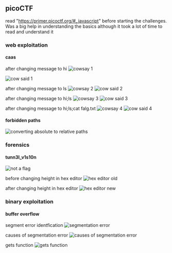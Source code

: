 ## picoCTF

read "https://primer.picoctf.org/#_javascript" before starting the challenges. Was a big help in understanding the basics although it took a lot of time to read and understand it

### web exploitation

#### caas

after changing message to hi 
![cowsay 1](https://github.com/Guru-Asrith-N/picoCTF/assets/147991595/07af0d3e-d22b-4c63-8a42-be9e1defe50a)

![cow said 1](https://github.com/Guru-Asrith-N/picoCTF/assets/147991595/4cfd9103-6f5a-4b8e-8b0a-8990f8759d61)

after changing message to ls
![cowsay 2](https://github.com/Guru-Asrith-N/picoCTF/assets/147991595/01074d61-c02f-47b5-90c0-45ca555f398b)
![cow said 2](https://github.com/Guru-Asrith-N/picoCTF/assets/147991595/df86280d-029c-49d7-9429-89ad58a16360)

after changing message to hi;ls
![cowsay 3](https://github.com/Guru-Asrith-N/picoCTF/assets/147991595/4c273773-7376-4ec2-a10a-17ec52ea308f)
![cow said 3](https://github.com/Guru-Asrith-N/picoCTF/assets/147991595/7232139c-ac5a-404f-906d-002e05ca5b0c)

after changing message to hi;ls;cat falg.txt
![cowsay 4](https://github.com/Guru-Asrith-N/picoCTF/assets/147991595/25265692-a6f7-4047-912b-2356f93a4a08)
![cow said 4](https://github.com/Guru-Asrith-N/picoCTF/assets/147991595/ad55e1ec-af7e-4c15-bd80-fbb046420350)

#### forbidden paths

![converting absolute to relative paths](https://github.com/Guru-Asrith-N/picoCTF/assets/147991595/ff3f0354-5023-427c-a777-fb1b3e66df29)




### forensics

#### tunn3l_v1s10n

![not a flag](https://github.com/Guru-Asrith-N/picoCTF/assets/147991595/c011c5ea-d279-4b30-9635-491a637641b4)

before changing height in hex editor
![hex editor old](https://github.com/Guru-Asrith-N/picoCTF/assets/147991595/5b45a076-4b10-4298-9ed4-55300b459f8a)

after changing height in hex editor
![hex editor new](https://github.com/Guru-Asrith-N/picoCTF/assets/147991595/476433ae-45a3-4e9f-9cd9-4808bb386bb3)



### binary exploitation

#### buffer overflow

segment error identfication
![segmentation error](https://github.com/Guru-Asrith-N/picoCTF/assets/147991595/2cc44175-0c1f-43e1-adbb-827f58ce05b0)

causes of segmentation error
![causes of segmentation error](https://github.com/Guru-Asrith-N/picoCTF/assets/147991595/e67c822a-e44a-4b98-8d61-e008db3e102f)


gets function
![gets function](https://github.com/Guru-Asrith-N/picoCTF/assets/147991595/e7544993-46b0-4761-98f1-e97a6a5510a2)



